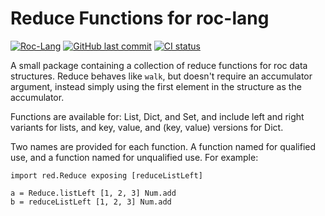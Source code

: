 # Reduce Functions for roc-lang

[![Roc-Lang][roc_badge]][roc_link]
[![GitHub last commit][last_commit_badge]][last_commit_link]
[![CI status][ci_status_badge]][ci_status_link]

A small package containing a collection of reduce functions for roc data structures. Reduce behaves like `walk`, but doesn't require an accumulator argument, instead simply using the first element in the structure as the accumulator. 

Functions are available for: List, Dict, and Set, and include left and right variants for lists, and key, value, and (key, value) versions for Dict.

Two names are provided for each function. A function named for qualified use, and a function named for unqualified use. For example:

```roc
import red.Reduce exposing [reduceListLeft]

a = Reduce.listLeft [1, 2, 3] Num.add
b = reduceListLeft [1, 2, 3] Num.add
```

[roc_badge]: https://img.shields.io/endpoint?url=https%3A%2F%2Fpastebin.com%2Fraw%2FcFzuCCd7
[roc_link]: https://github.com/roc-lang/roc

[ci_status_badge]: https://img.shields.io/github/actions/workflow/status/imclerran/roc-reduce/ci.yaml?logo=github&logoColor=lightgrey
[ci_status_link]: https://github.com/imclerran/roc-reduce/actions/workflows/ci.yaml
[last_commit_badge]: https://img.shields.io/github/last-commit/imclerran/roc-reduce?logo=git&logoColor=lightgrey
[last_commit_link]: https://github.com/imclerran/roc-reduce/commits/main/
